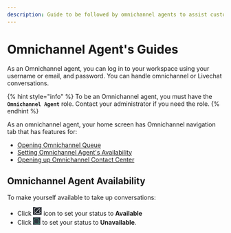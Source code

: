 ```yaml
---
description: Guide to be followed by omnichannel agents to assist customers.
---
```


# Omnichannel Agent's Guides

As an Omnichannel agent, you can log in to your workspace using your username or email, and password. You can handle omnichannel or Livechat conversations.&#x20;

{% hint style="info" %}
To be an Omnichannel agent, you must have the **`Omnichannel Agent`** role. Contact your administrator if you need the role.
{% endhint %}

As an omnichannel agent, your home screen has Omnichannel navigation tab that has features for:

* [Opening Omnichannel Queue](omnichannel-queue.md)
* [Setting Omnichannel Agent's Availability](./#undefined)
* [Opening up Omnichannel Contact Center](omnichannel-contact-center/)

## Omnichannel Agent Availability

To make yourself available to take up conversations:

* Click ![](../../.gitbook/assets/chats-off.png) icon to set your status to **Available**
* Click  <img src="../../.gitbook/assets/chats-on.png" alt="" data-size="line"> to set your status to **Unavailable**.
